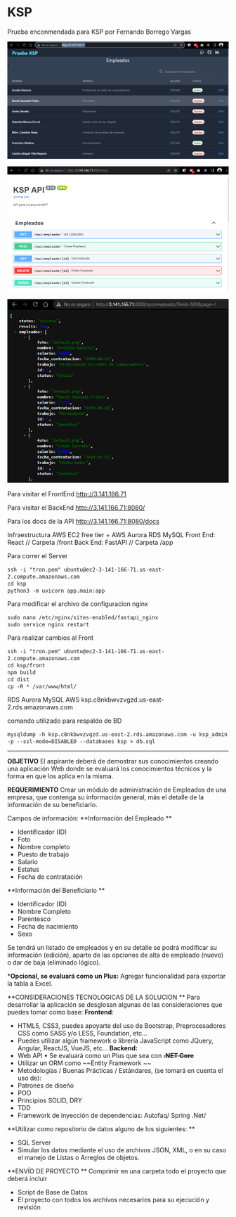 # KSP
Prueba enconmendada para KSP por Fernando Borrego Vargas

![Proyecto KSP](ksp_sh_1.png?raw=true "Proyecto KSP")

![Documentacion API](ksp_sh_2.png?raw=true "Documentacion API")

![API](ksp_sh_3.png?raw=true "API")

Para visitar el FrontEnd
http://3.141.166.71

Para visitar el BackEnd
http://3.141.166.71:8080/

Para los docs de la API
http://3.141.166.71:8080/docs

Infraestructura
AWS EC2 free tier + AWS Aurora RDS MySQL
Front End: React   // Carpeta /front
Back End: FastAPI  // Carpeta /app


Para correr el Server
```console
ssh -i "tron.pem" ubuntu@ec2-3-141-166-71.us-east-2.compute.amazonaws.com
cd ksp
python3 -m uvicorn app.main:app
```

Para modificar el archivo de configuracion nginx
```console
sudo nano /etc/nginx/sites-enabled/fastapi_nginx
sudo service nginx restart
```

Para realizar cambios al Front
```console
ssh -i "tron.pem" ubuntu@ec2-3-141-166-71.us-east-2.compute.amazonaws.com
cd ksp/front
npm build
cd dist
cp -R * /var/www/html/
```

RDS Aurora MySQL AWS
ksp.c8nkbwvzvgzd.us-east-2.rds.amazonaws.com

comando utilizado para respaldo de BD
```console
mysqldump -h ksp.c8nkbwvzvgzd.us-east-2.rds.amazonaws.com -u ksp_admin -p --ssl-mode=DISABLED --databases ksp > db.sql
```

------------

**OBJETIVO** 
El aspirante deberá de demostrar sus conocimientos creando una aplicación Web donde se evaluará los conocimientos técnicos y la forma en que los aplica en la misma. 

**REQUERIMIENTO** 
Crear un módulo de administración de Empleados de una empresa, que contenga su información general, más el detalle de la información de su beneficiario. 

Campos de información: 
**Información del Empleado **
- Identificador (ID) 
- Foto 
- Nombre completo 
- Puesto de trabajo 
- Salario 
- Estatus 
- Fecha de contratación 

**Información del Beneficiario **
- Identificador (ID) 
- Nombre Completo 
- Parentesco 
- Fecha de nacimiento 
- Sexo 

Se tendrá un listado de empleados y en su detalle se podrá modificar su información (edición), aparte de las opciones de alta de empleado (nuevo) o dar de baja (eliminado lógico). 

***Opcional, se evaluará como un Plus:** Agregar funcionalidad para exportar la tabla a Excel. 

**CONSIDERACIONES TECNOLOGICAS DE LA SOLUCION **
Para desarrollar la aplicación se desglosan algunas de las consideraciones que puedes tomar como 
base: 
 **Frontend**: 
- HTML5, CSS3, puedes apoyarte del uso de Bootstrap, Preprocesadores CSS como 
SASS y/o LESS, Foundation, etc… 
- Puedes utilizar algún framework o librería JavaScript como JQuery, Angular, 
ReactJS, VueJS, etc... 
**Backend:** 
- Web API 
▪ Se evaluará como un Plus que sea con ~~**.NET Core**~~ 
- Utilizar un ORM como ~~Entity Framework ~~
- Metodologías / Buenas Prácticas / Estándares, (se tomará en cuenta el uso de): 
- Patrones de diseño 
- POO 
- Principios SOLID, DRY 
- TDD 
- Framework de inyección de dependencias: Autofaq/ Spring .Net/ 

**Utilizar como repositorio de datos alguno de los siguientes: **
- SQL Server 
- Simular los datos mediante el uso de archivos JSON, XML, o en su caso el manejo de Listas o Arreglos de objetos. 


**ENVÍO DE PROYECTO **
Comprimir en una carpeta todo el proyecto que deberá incluir 
- Script de Base de Datos 
- El proyecto con todos los archivos necesarios para su ejecución y revisión
